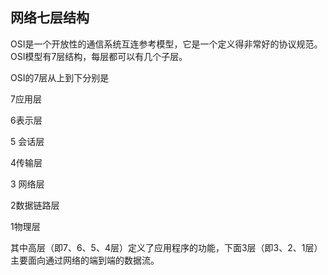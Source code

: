 ## 网络七层结构

OSI是一个开放性的通信系统互连参考模型，它是一个定义得非常好的协议规范。OSI模型有7层结构，每层都可以有几个子层。 

OSI的7层从上到下分别是 

7应用层

6表示层

5 会话层 

4传输层

3 网络层 

2数据链路层

1物理层

其中高层（即7、6、5、4层）定义了应用程序的功能，下面3层（即3、2、1层）主要面向通过网络的端到端的数据流。



